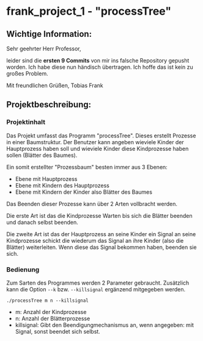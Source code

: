 # frank_project_1 - "processTree"

## Wichtige Information:
Sehr geehrter Herr Professor,

leider sind die **ersten 9 Commits** von mir ins falsche Repository gepusht worden.
Ich habe diese nun händisch übertragen. Ich hoffe das ist kein zu großes Problem.

Mit freundlichen Grüßen,
Tobias Frank

## Projektbeschreibung:
### Projektinhalt
Das Projekt umfasst das Programm "processTree".
Dieses erstellt Prozesse in einer Baumstruktur. Der Benutzer kann angeben wieviele Kinder der Hauptprozess haben soll und wieviele Kinder diese Kindprozesse haben sollen (Blätter des Baumes).

Ein somit erstellter "Prozessbaum" besten immer aus 3 Ebenen:
- Ebene mit Hauptprozess
- Ebene mit Kindern des Hauptprozess
- Ebene mit Kindern der Kinder also Blätter des Baumes



Das Beenden dieser Prozesse kann über 2 Arten vollbracht werden.

Die erste Art ist das die Kindprozesse Warten bis sich die Blätter beenden und danach selbst beenden.

Die zweite Art ist das der Hauptprozess an seine Kinder ein Signal an seine Kindprozesse schickt die wiederum das Signal an ihre Kinder (also die Blätter) weiterleiten. Wenn diese das Signal bekommen haben, beenden sie sich.


### Bedienung

Zum Sarten des Programmes werden 2 Parameter gebraucht. Zusätzlich kann die Option `--k` bzw. `--killsignal` ergänzend mitgegeben werden.

`./processTree m n --killsignal`  

- m: Anzahl der Kindprozesse
- n: Anzahl der Blätterprozesse
- killsignal: Gibt den Beendigungmechanismus an, wenn angegeben: mit Signal, sonst beendet sich selbst.

